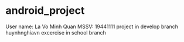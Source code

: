 # android_project
User name: La Vo Minh Quan
MSSV: 19441111
project in develop branch
huynhnghiavn excercise in school branch
